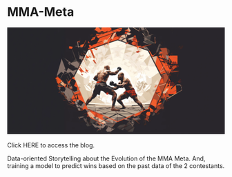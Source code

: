 # MMA-Meta
<img src="./readme_icon.png" width="720">

Click HERE to access the blog.

Data-oriented Storytelling about the Evolution of the MMA Meta. And, training a model to predict wins based on the past data of the 2 contestants.


